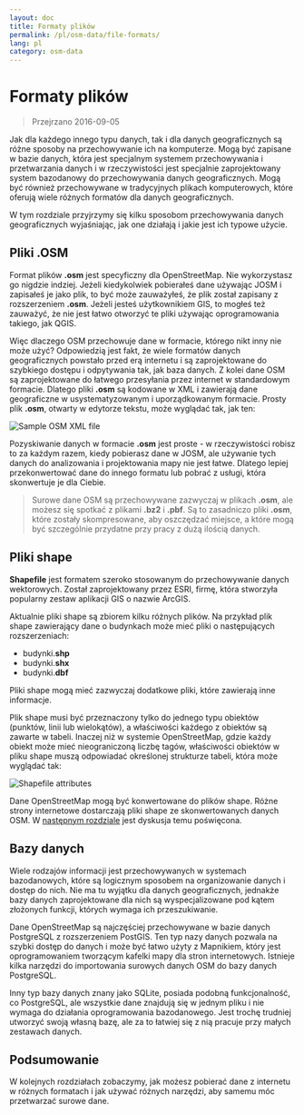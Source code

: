 ```yaml
---
layout: doc
title: Formaty plików
permalink: /pl/osm-data/file-formats/
lang: pl
category: osm-data
---
```


Formaty plików
=============

> Przejrzano 2016-09-05

Jak dla każdego innego typu danych, tak i dla danych geograficznych są różne sposoby na przechowywanie ich na komputerze. Mogą być zapisane w bazie danych, która jest specjalnym systemem przechowywania i przetwarzania danych i w rzeczywistości jest specjalnie zaprojektowany system bazodanowy do przechowywania danych geograficznych. Mogą być również przechowywane w tradycyjnych plikach komputerowych, które oferują wiele różnych formatów dla danych geograficznych.  

W tym rozdziale przyjrzymy się kilku sposobom przechowywania danych geograficznych wyjaśniając, jak one działają i jakie jest ich typowe użycie.  

Pliki .OSM
-----------

Format plików **.osm** jest specyficzny dla OpenStreetMap. Nie wykorzystasz go nigdzie indziej. Jeżeli kiedykolwiek pobierałeś dane używając JOSM i zapisałeś je jako plik, to być może zauważyłeś, że plik został zapisany z rozszerzeniem **.osm**. Jeżeli jesteś użytkownikiem GIS, to mogłeś też zauważyć, że nie jest łatwo otworzyć te pliki używając oprogramowania takiego, jak QGIS.  

Więc dlaczego OSM przechowuje dane w formacie, którego nikt inny nie może użyć? Odpowiedzią jest fakt, że wiele formatów danych geograficznych powstało przed erą internetu i są zaprojektowane do szybkiego dostępu i odpytywania tak, jak baza danych. Z kolei dane OSM są zaprojektowane do łatwego przesyłania przez internet w standardowym formacie. Dlatego pliki **.osm** są kodowane w XML i zawierają dane geograficzne w usystematyzowanym i uporządkowanym formacie. Prosty plik **.osm**, otwarty w edytorze tekstu, może wyglądać tak, jak ten:  

![Sample OSM XML file][]

Pozyskiwanie danych w formacie **.osm** jest proste - w rzeczywistości robisz to za każdym razem, kiedy pobierasz dane w JOSM, ale używanie tych danych do analizowania i projektowania mapy nie jest łatwe. Dlatego lepiej przekonwertować dane do innego formatu lub pobrać z usługi, która skonwertuje je dla Ciebie.  

> Surowe dane OSM są przechowywane zazwyczaj w plikach **.osm**, ale możesz się spotkać z plikami **.bz2** i **.pbf**. Są to zasadniczo pliki **.osm**, które zostały skompresowane, aby oszczędzać miejsce, a które mogą być szczególnie przydatne przy pracy z dużą ilością danych.  

Pliki shape
----------

**Shapefile** jest formatem szeroko stosowanym do przechowywanie danych wektorowych. Został zaprojektowany przez ESRI, firmę, która stworzyła popularny zestaw aplikacji GIS o nazwie ArcGIS.  

Aktualnie pliki shape są zbiorem kilku różnych plików. Na przykład plik shape zawierający dane o budynkach może mieć pliki o następujących rozszerzeniach:  

-	budynki.**shp**
-	budynki.**shx**
-	budynki.**dbf**

Pliki shape mogą mieć zazwyczaj dodatkowe pliki, które zawierają inne informacje.  

Plik shape musi być przeznaczony tylko do jednego typu obiektów (punktów, linii lub wielokątów), a właściwości każdego z obiektów są zawarte w tabeli. Inaczej niż w systemie OpenStreetMap, gdzie każdy obiekt może mieć nieograniczoną liczbę tagów, właściwości obiektów w pliku shape muszą odpowiadać określonej strukturze tabeli, która może wyglądać tak:  

![Shapefile attributes][]

Dane OpenStreetMap mogą być konwertowane do plików shape. Różne strony internetowe dostarczają pliki shape ze skonwertowanych danych OSM. W [następnym rozdziale](/pl/osm-data/getting-data) jest dyskusja temu poświęcona.  

Bazy danych
---------

Wiele rodzajów informacji jest przechowywanych w systemach bazodanowych, które są logicznym sposobem na organizowanie danych i dostęp do nich. Nie ma tu wyjątku dla danych geograficznych, jednakże bazy danych zaprojektowane dla nich są wyspecjalizowane pod kątem złożonych funkcji, których wymaga ich przeszukiwanie.  

Dane OpenStreetMap są najczęściej przechowywane w bazie danych PostgreSQL z rozszerzeniem PostGIS. Ten typ nazy danych pozwala na szybki dostęp do danych i może być łatwo użyty z Mapnikiem, który jest oprogramowaniem tworzącym kafelki mapy dla stron internetowych. Istnieje kilka narzędzi do importowania surowych danych OSM do bazy danych PostgreSQL.  

Inny typ bazy danych znany jako SQLite, posiada podobną funkcjonalność, co PostgreSQL, ale wszystkie dane znajdują się w jednym pliku i nie wymaga do działania oprogramowania bazodanowego. Jest trochę trudniej utworzyć swoją własną bazę, ale za to łatwiej się z nią pracuje przy małych zestawach danych.  

Podsumowanie
-------

W kolejnych rozdziałach zobaczymy, jak możesz pobierać dane z internetu w różnych formatach i jak używać różnych narzędzi, aby samemu móc przetwarzać surowe dane.  


[Sample OSM XML file]: /images/osm-data/example_osm.png
[Shapefile attributes]: /images/osm-data/shapefile_attributes.png